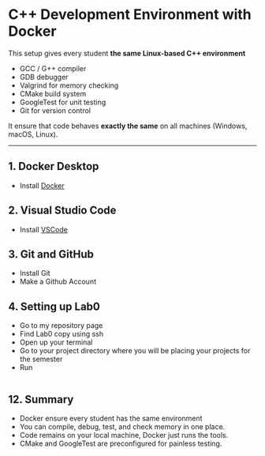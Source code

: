 

# C++ Development Environment with Docker


This setup gives every student **the same Linux-based C++ environment**
- GCC / G++ compiler
- GDB debugger
- Valgrind for memory checking
- CMake build system
- GoogleTest for unit testing
- Git for version control

It ensure that code behaves **exactly the same** on all machines (Windows, macOS, Linux).


---


## 1. Docker Desktop
- Install [Docker]((https://www.docker.com/get-started))


## 2. Visual Studio Code
- Install [VSCode]((https://code.visualstudio.com/download))

## 3. Git and GitHub
- Install Git
- Make a Github Account

## 4. Setting up Lab0
- Go to my repository page
- Find Lab0 copy using ssh
- Open up your terminal
- Go to your project directory where you will be placing your projects for the semester
- Run 
```bash

```
## 12. Summary

- Docker ensure every student has the same environment
- You can compile, debug, test, and check memory in one place.
- Code remains on your local machine, Docker just runs the tools.
- CMake and GoogleTest are preconfigured for painless testing.


